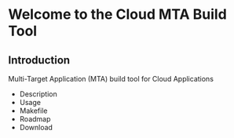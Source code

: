 # Welcome to the Cloud MTA Build Tool

## Introduction

Multi-Target Application (MTA) build tool for Cloud Applications


- Description 
- Usage
- Makefile
- Roadmap
- Download
